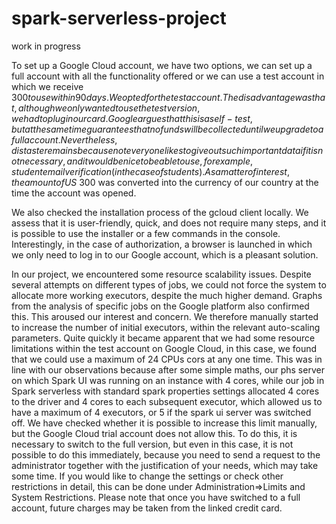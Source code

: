 # spark-serverless-project
work in progress

To set up a Google Cloud account, we have two options, we can set up a full account with all the functionality offered or we can use a test account in which we receive $300 to use within 90 days. We opted for the test account. The disadvantage was that, although we only wanted to use the test version, we had to plug in our card. Google argues that this is a self-test, but at the same time guarantees that no funds will be collected until we upgrade to a full account. Nevertheless, distaste remains because not everyone likes to give out such important data if it is not necessary, and it would be nice to be able to use, for example, student email verification (in the case of students). As a matter of interest, the amount of US$ 300 was converted into the currency of our country at the time the account was opened.

We also checked the installation process of the gcloud client locally. We assess that it is user-friendly, quick, and does not require many steps, and it is possible to use the installer or a few commands in the console. Interestingly, in the case of authorization, a browser is launched in which we only need to log in to our Google account, which is a pleasant solution. 

In our project, we encountered some resource scalability issues. Despite several attempts on different types of jobs, we could not force the system to allocate more working executors, despite the much higher demand. Graphs from the analysis of specific jobs on the Google platform also confirmed this. This aroused our interest and concern. We therefore manually started to increase the number of initial executors, within the relevant auto-scaling parameters. Quite quickly it became apparent that we had some resource limitations within the test account on Google Cloud, in this case, we found that we could use a maximum of 24 CPUs cors at any one time. 
This was in line with our observations because after some simple maths, our phs server on which Spark UI was running on an instance with 4 cores, while our job in Spark serverless with standard spark properties settings allocated 4 cores to the driver and 4 cores to each subsequent executor, which allowed us to have a maximum of 4 executors, or 5 if the spark ui server was switched off. We have checked whether it is possible to increase this limit manually, but the Google Cloud trial account does not allow this. 
To do this, it is necessary to switch to the full version, but even in this case, it is not possible to do this immediately, because you need to send a request to the administrator together with the justification of your needs, which may take some time. If you would like to change the settings or check other restrictions in detail, this can be done under Administration=>Limits and System Restrictions. Please note that once you have switched to a full account, future charges may be taken from the linked credit card.


